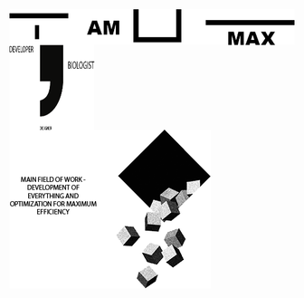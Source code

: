 <img align="center" src="https://github.com/MaxBezs/MaxBezs/blob/main/headmain.png" alt="I AM MAX">

<img align="left" width="150" height="150" src="https://github.com/MaxBezs/MaxBezs/blob/main/mainsphere.png" alt="My sphere">
<img src="https://github.com/MaxBezs/MaxBezs/blob/main/mainidea.png" alt="The main Ideas">
